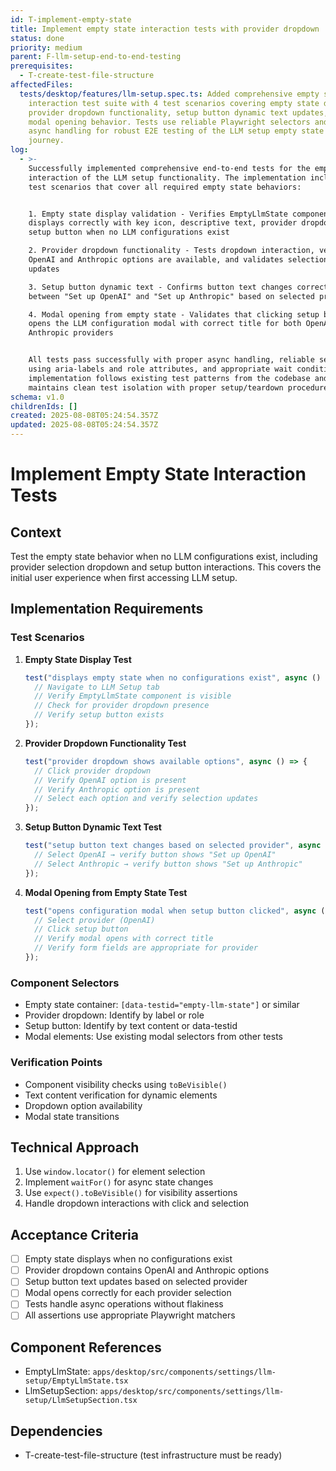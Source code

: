 ```yaml
---
id: T-implement-empty-state
title: Implement empty state interaction tests with provider dropdown
status: done
priority: medium
parent: F-llm-setup-end-to-end-testing
prerequisites:
  - T-create-test-file-structure
affectedFiles:
  tests/desktop/features/llm-setup.spec.ts: Added comprehensive empty state
    interaction test suite with 4 test scenarios covering empty state display,
    provider dropdown functionality, setup button dynamic text updates, and
    modal opening behavior. Tests use reliable Playwright selectors and proper
    async handling for robust E2E testing of the LLM setup empty state user
    journey.
log:
  - >-
    Successfully implemented comprehensive end-to-end tests for the empty state
    interaction of the LLM setup functionality. The implementation includes four
    test scenarios that cover all required empty state behaviors:


    1. Empty state display validation - Verifies EmptyLlmState component
    displays correctly with key icon, descriptive text, provider dropdown, and
    setup button when no LLM configurations exist

    2. Provider dropdown functionality - Tests dropdown interaction, verifies
    OpenAI and Anthropic options are available, and validates selection state
    updates  

    3. Setup button dynamic text - Confirms button text changes correctly
    between "Set up OpenAI" and "Set up Anthropic" based on selected provider

    4. Modal opening from empty state - Validates that clicking setup button
    opens the LLM configuration modal with correct title for both OpenAI and
    Anthropic providers


    All tests pass successfully with proper async handling, reliable selectors
    using aria-labels and role attributes, and appropriate wait conditions. The
    implementation follows existing test patterns from the codebase and
    maintains clean test isolation with proper setup/teardown procedures.
schema: v1.0
childrenIds: []
created: 2025-08-08T05:24:54.357Z
updated: 2025-08-08T05:24:54.357Z
---
```


# Implement Empty State Interaction Tests

## Context

Test the empty state behavior when no LLM configurations exist, including provider selection dropdown and setup button interactions. This covers the initial user experience when first accessing LLM setup.

## Implementation Requirements

### Test Scenarios

1. **Empty State Display Test**

   ```typescript
   test("displays empty state when no configurations exist", async () => {
     // Navigate to LLM Setup tab
     // Verify EmptyLlmState component is visible
     // Check for provider dropdown presence
     // Verify setup button exists
   });
   ```

2. **Provider Dropdown Functionality Test**

   ```typescript
   test("provider dropdown shows available options", async () => {
     // Click provider dropdown
     // Verify OpenAI option is present
     // Verify Anthropic option is present
     // Select each option and verify selection updates
   });
   ```

3. **Setup Button Dynamic Text Test**

   ```typescript
   test("setup button text changes based on selected provider", async () => {
     // Select OpenAI → verify button shows "Set up OpenAI"
     // Select Anthropic → verify button shows "Set up Anthropic"
   });
   ```

4. **Modal Opening from Empty State Test**
   ```typescript
   test("opens configuration modal when setup button clicked", async () => {
     // Select provider (OpenAI)
     // Click setup button
     // Verify modal opens with correct title
     // Verify form fields are appropriate for provider
   });
   ```

### Component Selectors

- Empty state container: `[data-testid="empty-llm-state"]` or similar
- Provider dropdown: Identify by label or role
- Setup button: Identify by text content or data-testid
- Modal elements: Use existing modal selectors from other tests

### Verification Points

- Component visibility checks using `toBeVisible()`
- Text content verification for dynamic elements
- Dropdown option availability
- Modal state transitions

## Technical Approach

1. Use `window.locator()` for element selection
2. Implement `waitFor()` for async state changes
3. Use `expect().toBeVisible()` for visibility assertions
4. Handle dropdown interactions with click and selection

## Acceptance Criteria

- [ ] Empty state displays when no configurations exist
- [ ] Provider dropdown contains OpenAI and Anthropic options
- [ ] Setup button text updates based on selected provider
- [ ] Modal opens correctly for each provider selection
- [ ] Tests handle async operations without flakiness
- [ ] All assertions use appropriate Playwright matchers

## Component References

- EmptyLlmState: `apps/desktop/src/components/settings/llm-setup/EmptyLlmState.tsx`
- LlmSetupSection: `apps/desktop/src/components/settings/llm-setup/LlmSetupSection.tsx`

## Dependencies

- T-create-test-file-structure (test infrastructure must be ready)
